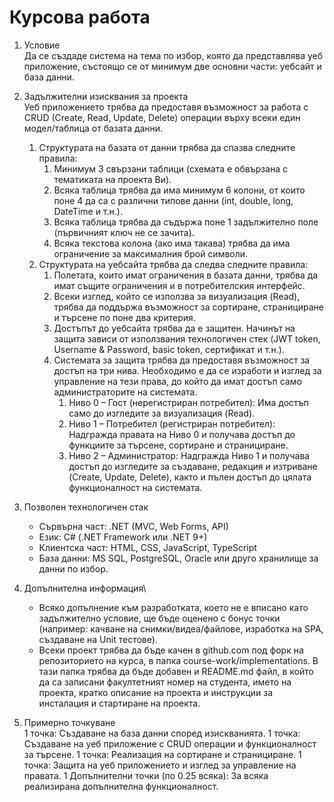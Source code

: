 # Курсова работа

1.	Условие\
Да се създаде система на тема по избор, която да представлява уеб приложение, състоящо се от минимум две основни части: уебсайт и база данни.

2.	Задължителни изисквания за проекта\
Уеб приложението трябва да предоставя възможност за работа с CRUD (Create, Read, Update, Delete) операции върху всеки един модел/таблица от базата данни.
    1.	Структурата на базата от данни трябва да спазва следните правила:
        1.	Минимум 3 свързани таблици (схемата е обвързана с тематиката на проекта Ви).
        2.	Всяка таблица трябва да има минимум 6 колони, от които поне 4 да са с различни типове данни (int, double, long, DateTime и т.н.).
        3.	Всяка таблица трябва да съдържа поне 1 задължително поле (първичният ключ не се зачита).
        4.	Всяка текстова колона (ако има такава) трябва да има ограничение за максималния брой символи.
    2.	Структурата на уебсайта трябва да следва следните правила:
        1.	Полетата, които имат ограничения в базата данни, трябва да имат същите ограничения и в потребителския интерфейс.
        2.	Всеки изглед, който се използва за визуализация (Read), трябва да поддържа възможност за сортиране, странициране и търсене по поне два критерия.
        3.	Достъпът до уебсайта трябва да е защитен. Начинът на защита зависи от използвания технологичен стек (JWT token, Username & Password, basic token, сертификат и т.н.).
        4.	Системата за защита трябва да предоставя възможност за достъп на три нива. Необходимо е да се изработи и изглед за управление на тези права, до който да имат достъп само администраторите на системата.
            1.    Ниво 0 – Гост (нерегистриран потребител): Има достъп само до изгледите за визуализация (Read).
            2.    Ниво 1 – Потребител (регистриран потребител): Надгражда правата на Ниво 0 и получава достъп до функциите за търсене, сортиране и странициране.
            3.    Ниво 2 – Администратор: Надгражда Ниво 1 и получава достъп до изгледите за създаване, редакция и изтриване (Create, Update, Delete), както и пълен достъп до цялата функционалност на системата.

3.	Позволен технологичен стак
    *	Сървърна част: .NET (MVC, Web Forms, API)
    *	Език: C# (.NET Framework или .NET 9+)
    *	Клиентска част: HTML, CSS, JavaScript, TypeScript
    *	База данни: MS SQL, PostgreSQL, Oracle или друго хранилище за данни по избор.

5.	Допълнителна информация\
    *	Всяко допълнение към разработката, което не е вписано като задължително условие, ще бъде оценено с бонус точки (например: качване на снимки/видеа/файлове, изработка на SPA, създаване на Unit тестове).
    *	Всеки проект трябва да бъде качен в github.com под форк на репозиторието на курса, в папка course-work/implementations. В тази папка трябва да бъде добавен и README.md файл, в който да са записани факултетният номер на студента, името на проекта, кратко описание на проекта и инструкции за инсталация и стартиране на проекта.

6.	Примерно точкуване\
1 точка: Създаване на база данни според изискванията.
1 точка: Създаване на уеб приложение с CRUD операции и функционалност за търсене.
1 точка: Реализация на сортиране и странициране.
1 точка: Защита на уеб приложението и изглед за управление на правата.
1 Допълнителни точки (по 0.25 всяка): За всяка реализирана допълнителна функционалност.
